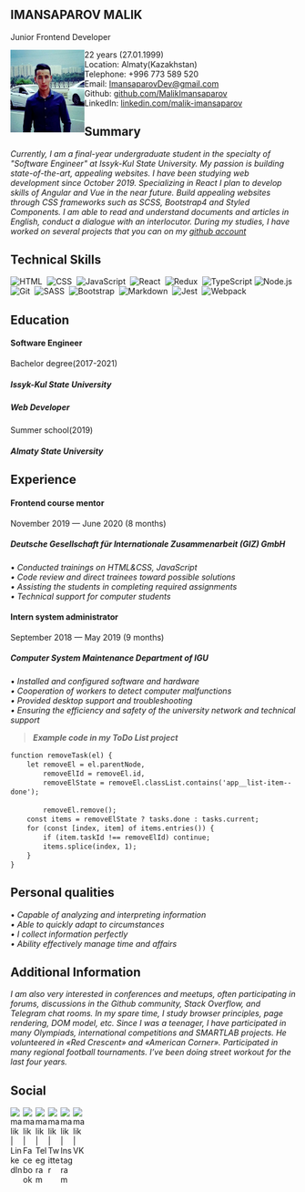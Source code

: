 
IMANSAPAROV MALIK
 -----------------
 Junior Frontend Developer      
 
 <img align="left" alt="img" src="https://github.com/MalikImansaparov/rsschool-cv/blob/gh-pages/avatar.jpg"
width="130" height="145"/>


   22 years (27.01.1999)  
   Location: Almaty(Kazakhstan)  
   Telephone: +996 773 589 520  
   Email: ImansaparovDev@gmail.com                                                                                                       
   Github: [github.com/MalikImansaparov](github.com/MalikImansaparov)   
   LinkedIn: [linkedin.com/malik-imansaparov](https://www.linkedin.com/in/malik-imansaparov-591a88186/)
   
   ## Summary
          
_Currently, I am a final-year undergraduate student in the specialty of "Software Engineer" at Issyk-Kul State University. My passion is building state-of-the-art, appealing websites. I have been studying web development since October 2019. Specializing in React I plan to develop skills of Angular and Vue in the near future. Build appealing websites through CSS frameworks such as SCSS, Bootstrap4 and Styled Components. I am able to read and understand documents and articles in English, conduct a dialogue with an interlocutor. During my studies, I have worked on several projects that you can on my [github account](github.com/MalikImansaparov)_

## Technical  Skills
    
![HTML](https://img.shields.io/badge/-HTML-333333?style=flat&logo=HTML5&logoColor=E34F26)&nbsp;
![CSS](https://img.shields.io/badge/-CSS-333333?style=flat&logo=CSS3&logoColor=1572B6)&nbsp;
![JavaScript](https://img.shields.io/badge/-JavaScript-333333?style=flat&logo=javascript)&nbsp;
![React](https://img.shields.io/badge/-React-333333?style=flat&logo=react)&nbsp;
![Redux](https://img.shields.io/badge/-Redux-333333?style=flat&logo=redux)&nbsp;
![TypeScript](https://img.shields.io/badge/-TypeScript-333333?style=flat&logo=TypeScript&logoColor=007ACC)
![Node.js](https://img.shields.io/badge/-Node.js-333333?style=flat&logo=node.js)&nbsp;
![Git](https://img.shields.io/badge/-Git-333333?style=flat&logo=git)&nbsp;
![SASS](https://img.shields.io/badge/-SASS/SCSS-333333?style=flat&logo=SASS)&nbsp;
![Bootstrap](https://img.shields.io/badge/-Bootstrap-333333?style=flat&logo=bootstrap&logoColor=563D7C)&nbsp;
![Markdown](https://img.shields.io/badge/-Markdown-333333?style=flat&logo=markdown)&nbsp;
![Jest](https://img.shields.io/badge/-Jest-333333?style=flat&logo=Jest&logoColor=C21325)&nbsp;
![Webpack](https://img.shields.io/badge/-Webpack-333333?style=flat&logo=webpack)&nbsp;

## Education

#### Software Engineer  
Bachelor degree(2017-2021)  
##### Issyk-Kul State University


##### Web Developer  
Summer school(2019)  
##### Almaty State University


## Experience

#### Frontend course mentor  
November 2019 — June 2020 (8 months)  
##### Deutsche Gesellschaft für Internationale Zusammenarbeit (GIZ) GmbH  
• _Conducted trainings on HTML&CSS, JavaScript  
• Code review and direct trainees toward possible solutions  
• Assisting the students in completing required assignments  
• Technical support for computer students_

#### Intern system administrator  
September 2018 — May 2019 (9 months)  
##### Computer System Maintenance Department of IGU  
• _Installed and configured software and hardware  
• Cooperation of workers to detect computer malfunctions  
• Provided desktop support and troubleshooting  
• Ensuring the efficiency and safety of the university network and technical support_

 >**_Example code in my ToDo List project_**


    function removeTask(el) {
        let removeEl = el.parentNode,
            removeElId = removeEl.id,
            removeElState = removeEl.classList.contains('app__list-item--done');

            removeEl.remove();
        const items = removeElState ? tasks.done : tasks.current;
        for (const [index, item] of items.entries()) {
            if (item.taskId !== removeElId) continue;
            items.splice(index, 1);
        }
    }

## Personal qualities
• _Capable of analyzing and interpreting information  
• Able to quickly adapt to circumstances  
• I collect information perfectly  
• Ability effectively manage time and affairs_

## Additional Information

_I am also very interested in conferences and meetups, often participating in forums, discussions in the Github community, Stack Overflow, and Telegram chat rooms. In my spare time, I study browser principles, page rendering, DOM model, etc. Since I was a teenager, I have participated in many Olympiads, international competitions and SMARTLAB projects. He volunteered in «Red Crescent» and «American Corner». Participated in many regional football tournaments. I’ve been doing street workout for the last four years._

## Social
[<img align="left" alt="malik | LinkedIn" width="22px" src="https://cdn.jsdelivr.net/npm/simple-icons@v3/icons/linkedin.svg" />][linkedin]
[<img align="left" alt="malik | Facebook" width="22px" src="https://cdn.jsdelivr.net/npm/simple-icons@v3/icons/facebook.svg" />][facebook]
[<img align="left" alt="malik | Telegram" width="22px" src="https://cdn.jsdelivr.net/npm/simple-icons@v3/icons/telegram.svg" />][telegram]
[<img align="left" alt="malik | Twitter" width="22px" src="https://cdn.jsdelivr.net/npm/simple-icons@v3/icons/twitter.svg" />][twitter]&nbsp;
[<img align="left" alt="malik | Instagram" width="22px" src="https://cdn.jsdelivr.net/npm/simple-icons@v3/icons/instagram.svg" />][instagram]
[<img align="left" alt="malik | VK" width="22px" src="https://cdn.jsdelivr.net/npm/simple-icons@v3/icons/vk.svg" />][vk]


[telegram]: https://t.me/Egemberdiev7
[instagram]: https://www.instagram.com/imansaparov7_99
[linkedin]: https://www.linkedin.com/in/malik-imansaparov-591a88186/
[facebook]: https://www.facebook.com/malik.imansaparov
[vk]: https://m.vk.com/id440183588
[twitter]: https://twitter.com/MImansaparov
